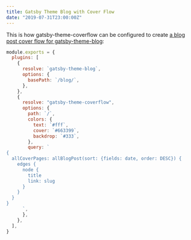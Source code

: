 ```yaml
---
title: Gatsby Theme Blog with Cover Flow
date: "2019-07-31T23:00:00Z"
---
```


This is how gatsby-theme-coverflow can be configured to create [a blog post cover flow for gatsby-theme-blog](../..):

```js
module.exports = {
  plugins: [
    {
      resolve: `gatsby-theme-blog`,
      options: {
        basePath: `/blog/`,
      },
    },
    {
      resolve: "gatsby-theme-coverflow",
      options: {
        path: `/`,
        colors: {
          text: `#fff`,
          cover: `#663399`,
          backdrop: `#333`,
        },
        query: `
{
  allCoverPages: allBlogPost(sort: {fields: date, order: DESC}) {
    edges {
      node {
        title
        link: slug
      }
    }
  }
}
      `,
      },
    },
  ],
}
```

